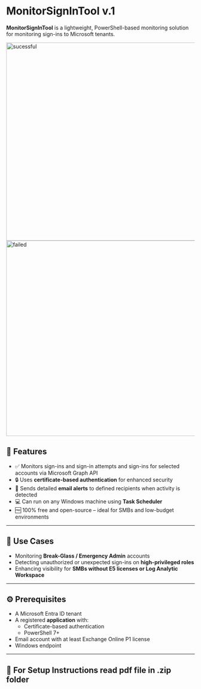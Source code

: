 # MonitorSignInTool v.1

**MonitorSignInTool** is a lightweight, PowerShell-based monitoring solution for monitoring sign-ins to Microsoft tenants.

<img width="771" height="528" alt="sucessful" src="https://github.com/user-attachments/assets/3ca45ec6-4dd2-4ddf-bdbd-8aef7ead363b" />

<img width="760" height="521" alt="failed" src="https://github.com/user-attachments/assets/3421d1a5-9cd6-48dc-a7d5-783bb70b828e" />

## 🚀 Features

- ✅ Monitors sign-ins and sign-in attempts and sign-ins for selected accounts via Microsoft Graph API
- 🔒 Uses **certificate-based authentication** for enhanced security
- 📧 Sends detailed **email alerts** to defined recipients when activity is detected
- 💻 Can run on any Windows machine using **Task Scheduler** 
- 🆓 100% free and open-source – ideal for SMBs and low-budget environments

---

## 📌 Use Cases

- Monitoring **Break-Glass / Emergency Admin** accounts
- Detecting unauthorized or unexpected sign-ins on **high-privileged roles**
- Enhancing visibility for **SMBs without E5 licenses or Log Analytic Workspace**

---

## ⚙️ Prerequisites

- A Microsoft Entra ID tenant
- A registered **application** with:
  - Certificate-based authentication
   - PowerShell 7+ 
- Email account with at least Exchange Online P1 license
- Windows endpoint 

---

## 🔧 For Setup Instructions read pdf file in .zip folder
 
